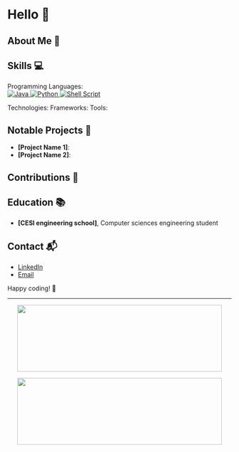 # Hello 👋

## About Me 🚀

## Skills 💻

Programming Languages:  
<a href="https://www.java.com" target="_blank"> 
  <img alt="Java" src="https://img.shields.io/badge/Java-%23ED8B00.svg?logo=java&logoColor=white">
</a>
<a href="https://www.python.org" target="_blank">
  <img alt="Python" src="https://img.shields.io/badge/Python-%2314354C.svg?logo=python&logoColor=white">
</a>
<a href="https://www.gnu.org/software/bash/" target="_blank">
  <img alt="Shell Script" src="https://img.shields.io/badge/Shell%20Script-%23121011.svg?logo=gnu-bash&logoColor=white">
</a>

Technologies: 
Frameworks: 
Tools: 

## Notable Projects 🚧
- **[Project Name 1]**: 
- **[Project Name 2]**: 

## Contributions 🤝

## Education 📚
- **[CESI engineering school]**, Computer sciences engineering student

## Contact 📬
- [LinkedIn](link_to_your_linkedin_profile)
- [Email](exemple@example.com)

Happy coding! 🚀

___
<p align="center"><img width="460" height="150" src="https://github-readme-stats.vercel.app/api/top-langs?username=ndium&show_icons=true&locale=en&layout=compact&theme=tokyonight"/460/300"></p>

<p align="center"><img width="460" height="150" src="https://github-readme-streak-stats.herokuapp.com/?user=ndium&theme=tokyonight&&fire=FF801F&currStreakNum=FFBE69&currStreakLabel=FFBE69"/460/300"></p>


